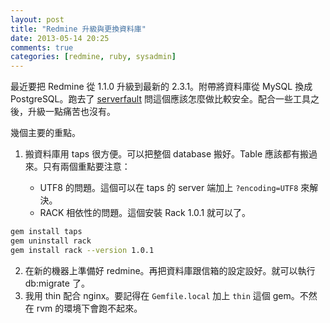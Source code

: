 ```yaml
---
layout: post
title: "Redmine 升級與更換資料庫"
date: 2013-05-14 20:25
comments: true
categories: [redmine, ruby, sysadmin]
---
```


最近要把 Redmine 從 1.1.0 升級到最新的 2.3.1。附帶將資料庫從 MySQL 換成 PostgreSQL。跑去了 [serverfault][1]
問這個應該怎麼做比較安全。配合一些工具之後，升級一點痛苦也沒有。

<!--more-->

幾個主要的重點。

 1. 搬資料庫用 taps 很方便。可以把整個 database 搬好。Table 應該都有搬過來。只有兩個重點要注意：

    * UTF8 的問題。這個可以在 taps 的 server 端加上 `?encoding=UTF8` 來解決。
    * RACK 相依性的問題。這個安裝 Rack 1.0.1 就可以了。
``` bash
gem install taps
gem uninstall rack
gem install rack --version 1.0.1
```

 2. 在新的機器上準備好 redmine。再把資料庫跟信箱的設定設好。就可以執行 db:migrate 了。
 3. 我用 thin 配合 nginx。要記得在 `Gemfile.local` 加上 `thin` 這個 gem。不然在 rvm 的環境下會跑不起來。

[1]: http://serverfault.com/questions/506884/how-to-migrate-old-redmine-server-to-new-one-with-version-upgrade-and-database-c 
